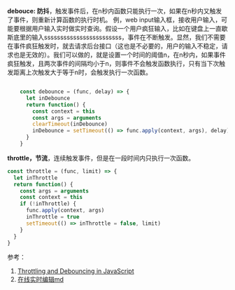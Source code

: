 **debouce: 防抖**，触发事件后，在n秒内函数只能执行一次，如果在n秒内又触发了事件，则重新计算函数的执行时机。
例，web input输入框，接收用户输入，可能要根据用户输入实时做实时查询。假设一个用户疯狂输入，比如在键盘上一直歇斯底里的输入ssssssssssssssssssssssss，事件在不断触发。显然，我们不需要在事件疯狂触发时，就去请求后台接口（这也是不必要的，用户的输入不稳定，请求也是无效的）。我们可以做的，就是设置一个时间的阈值n，在n秒内，如果事件疯狂触发，且两次事件的间隔均小于n，则事件不会触发函数执行，只有当下次触发距离上次触发大于等于n时，会触发执行一次函数。
```javascript

    const debounce = (func, delay) => {
      let inDebounce
      return function() {
        const context = this
        const args = arguments
        clearTimeout(inDebounce)
        inDebounce = setTimeout(() => func.apply(context, args), delay)
      }
    }
```

**throttle，节流**，连续触发事件，但是在一段时间内只执行一次函数。
```javascript
const throttle = (func, limit) => {
  let inThrottle
  return function() {
    const args = arguments
    const context = this
    if (!inThrottle) {
      func.apply(context, args)
      inThrottle = true
      setTimeout(() => inThrottle = false, limit)
    }
  }
}
```

参考：
1. [Throttling and Debouncing in JavaScript](https://codeburst.io/throttling-and-debouncing-in-javascript-b01cad5c8edf "Throttling and Debouncing in JavaScript")
2. [在线实时编辑md](http://www.mdeditor.com/ "在线实时编辑md")
